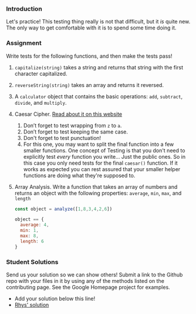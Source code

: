### Introduction
Let's practice!  This testing thing really is not that difficult, but it _is_ quite new.  The only way to get comfortable with it is to spend some time doing it.

### Assignment

<div class="lesson-content__panel" markdown="1">
Write tests for the following functions, and then make the tests pass!

1. `capitalize(string)` takes a string and returns that string with the first character capitalized.

2. `reverseString(string)` takes an array and returns it reversed.

3. A `calculator` object that contains the basic operations: `add`, `subtract`, `divide`, and `multiply`.

4. Caesar Cipher. [Read about it on this website](http://practicalcryptography.com/ciphers/caesar-cipher/)

   1. Don’t forget to test wrapping from `z` to `a`.
   2. Don’t forget to test keeping the same case.
   3. Don't forget to test punctuation!
   4. For this one, you may want to split the final function into a few smaller functions.  One concept of Testing is that you don't need to explicitly test _every_ function you write... Just the public ones.  So in this case you only need tests for the final `caesar()` function.  If it works as expected you can rest assured that your smaller helper functions are doing what they're supposed to.

5. Array Analysis.  Write a function that takes an array of numbers and returns an object with the following properties: `average`, `min`, `max`, and `length`

   ~~~javascript
   const object = analyze([1,8,3,4,2,6])

   object == {
     average: 4,
     min: 1,
     max: 8,
     length: 6
   }
   ~~~
</div>

###  Student Solutions
Send us your solution so we can show others! Submit a link to the Github repo with your files in it by using any of the methods listed on the contributing page.  See the Google Homepage project for examples.

- Add your solution below this line!
- [Rhys' solution](https://github.com/105ron/odin-js-test)
